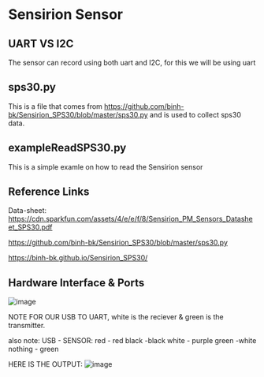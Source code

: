 # Sensirion Sensor #

## UART VS I2C ##
The sensor can record using both uart and I2C, for this we will be using uart

## sps30.py ##
This is a file that comes from https://github.com/binh-bk/Sensirion_SPS30/blob/master/sps30.py and is used to collect sps30 data.

## exampleReadSPS30.py ##
This is a simple examle on how to read the Sensirion sensor

## Reference Links ##
Data-sheet: https://cdn.sparkfun.com/assets/4/e/e/f/8/Sensirion_PM_Sensors_Datasheet_SPS30.pdf

https://github.com/binh-bk/Sensirion_SPS30/blob/master/sps30.py

https://binh-bk.github.io/Sensirion_SPS30/

## Hardware Interface & Ports ##
![image](https://github.com/MOVEUAS/Sensor_Code/assets/117048000/1d0e7864-0a3f-4848-bdcf-2cc4c035eff0)


NOTE FOR OUR USB TO UART, white is the reciever & green is the transmitter.


also note:
USB - SENSOR:
red - red
black -black
white - purple
green -white
nothing - green

HERE IS THE OUTPUT:
![image](https://github.com/MOVEUAS/Sensor_Code/assets/117048000/bbf6a458-fb85-43ca-ae11-5ab87164ae53)
